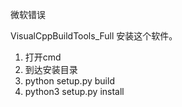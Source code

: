 微软错误

VisualCppBuildTools_Full    安装这个软件。







1. 打开cmd
2. 到达安装目录
3. python setup.py build
4. python3 setup.py install



